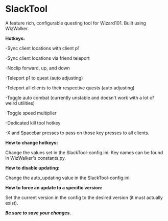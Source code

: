 # SlackTool
A feature rich, configurable questing tool for Wizard101. Built using WizWalker.

**Hotkeys:**

-Sync client locations with client p1

-Sync client locations via friend teleport

-Noclip forward, up, and down

-Teleport p1 to quest (auto adjusting)

-Teleport all clients to their respective quests (auto adjusting)

-Toggle auto combat (currently unstable and doesn't work with a lot of weird utilities)

-Toggle speed multiplier

-Dedicated kill tool hotkey

-X and Spacebar presses to pass on those key presses to all clients.


**How to change hotkeys:**

Change the values set in the SlackTool-config.ini. Key names can be found in WizWalker's constants.py.


**How to disable updating:**

Change the auto_updating value in the SlackTool-config.ini.


**How to force an update to a specific version:**

Set the current version in the config to the desired version (it must actually exist).


***Be sure to save your changes.***

